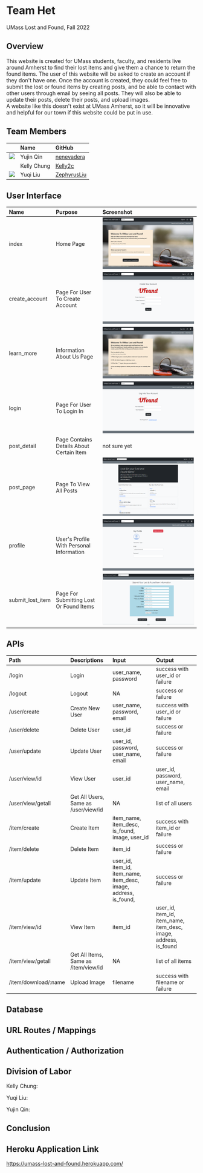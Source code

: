 # Team Het
UMass Lost and Found, Fall 2022

## Overview

This website is created for UMass students, faculty, and residents live around Amherst to find their lost items and give them a chance to return the found items. The user of this website will be asked to create an account if they don't have one. Once the account is created, they could feel free to submit the lost or found items by creating posts, and be able to contact with other users through email by seeing all posts. They will also be able to update their posts, delete their posts, and upload images.<br/>
A website like this doesn't exist at UMass Amherst, so it will be innovative and helpful for our town if this website could be put in use.

## Team Members
| | Name | GitHub |
| :------------- | :------------- | :------------- |
| ![](https://avatars.githubusercontent.com/u/71847172?s=48&v=4) | Yujin Qin | [nenevadera](https://github.com/nenevadera) |
| ![]() | Kelly Chung | [Kelly2c](https://github.com/Kelly2c) |
| ![](https://avatars.githubusercontent.com/u/58710754?s=40&v=4) | Yuqi Liu| [ZephyrusLiu](https://github.com/ZephyrusLiu) |

## User Interface
| Name | Purpose | Screenshot |
| :------------- | :-------------------- | :------------- |
| index | Home Page | ![dashboard wireframe](../imgs/index.png) |
| create_account | Page For User To Create Account | ![dashboard wireframe](../imgs/create_account.png) |
| learn_more | Information About Us Page | ![dashboard wireframe](../imgs/learn_more.png) |
| login | Page For User To Login In | ![dashboard wireframe](../imgs/login.png) |
| post_detail | Page Contains Details About Certain Item | not sure yet |
| post_page | Page To View All Posts | ![dashboard wireframe](../imgs/post_page.png) |
| profile | User's Profile With Personal Information | ![dashboard wireframe](../imgs/profile.png) |
| submit_lost_item | Page For Submitting Lost Or Found Items | ![dashboard wireframe](../imgs/submit_lost_item.png) |


## APIs

| Path | Descriptions | Input | Output |
| :------------- | :------------- | :------------- | :------------- |
| \/login | Login | user_name, password | success with user_id or failure |
| \/logout | Logout | NA | success or failure |
| \/user\/create | Create New User | user_name, password, email | success with user_id or failure | 
| \/user\/delete| Delete User | user_id | success or failure | 
| \/user\/update | Update User | user_id, password, user_name, email | success or failure |
| \/user\/view\/id | View User | user_id | user_id, password, user_name, email | 
| \/user\/view\/getall | Get All Users, Same as \/user\/view\/id | NA | list of all users | 
| \/item\/create | Create Item | item_name, item_desc, is_found, image, user_id | success with item_id or failure |
| \/item\/delete | Delete Item | item_id | success or failure |
| \/item\/update | Update Item | user_id, item_id, item_name, item_desc, image, address, is_found,  | success or failure |
| \/item\/view\/id | View Item | item_id | user_id, item_id, item_name, item_desc,  image, address, is_found |
| \/item\/view\/getall | Get All Items, Same as \/item\/view\/id | NA | list of all items |
| \/item\/download\/:name | Upload Image | filename | success with filename or failure |

## Database

## URL Routes / Mappings

## Authentication / Authorization

## Division of Labor
Kelly Chung:

Yuqi Liu:

Yujin Qin:

## Conclusion


## Heroku Application Link
https://umass-lost-and-found.herokuapp.com/
